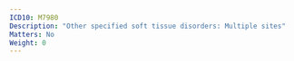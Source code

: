 ```yaml
---
ICD10: M7980
Description: "Other specified soft tissue disorders: Multiple sites"
Matters: No
Weight: 0
---
```


